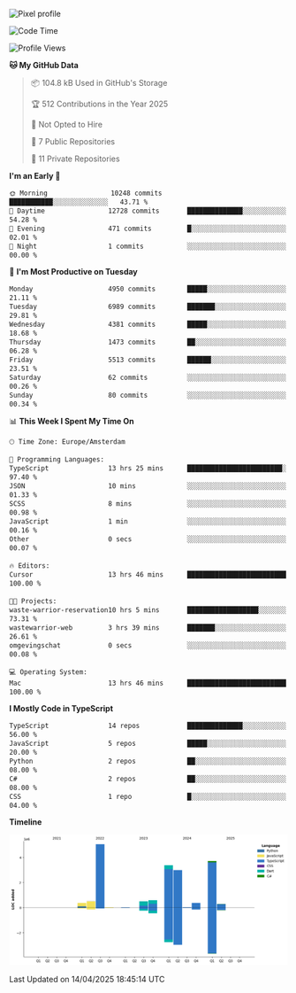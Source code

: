 ![Pixel profile](https://pixel-profile.vercel.app/api/github-stats?username=Atchferox&screen_effect=true&theme=rainbow
)


<!--START_SECTION:waka-->
![Code Time](http://img.shields.io/badge/Code%20Time-662%20hrs%2043%20mins-blue)

![Profile Views](http://img.shields.io/badge/Profile%20Views-0-blue)

**🐱 My GitHub Data** 

> 📦 104.8 kB Used in GitHub's Storage 
 > 
> 🏆 512 Contributions in the Year 2025
 > 
> 🚫 Not Opted to Hire
 > 
> 📜 7 Public Repositories 
 > 
> 🔑 11 Private Repositories 
 > 
**I'm an Early 🐤** 

```text
🌞 Morning                10248 commits       ███████████░░░░░░░░░░░░░░   43.71 % 
🌆 Daytime                12728 commits       ██████████████░░░░░░░░░░░   54.28 % 
🌃 Evening                471 commits         █░░░░░░░░░░░░░░░░░░░░░░░░   02.01 % 
🌙 Night                  1 commits           ░░░░░░░░░░░░░░░░░░░░░░░░░   00.00 % 
```
📅 **I'm Most Productive on Tuesday** 

```text
Monday                   4950 commits        █████░░░░░░░░░░░░░░░░░░░░   21.11 % 
Tuesday                  6989 commits        ███████░░░░░░░░░░░░░░░░░░   29.81 % 
Wednesday                4381 commits        █████░░░░░░░░░░░░░░░░░░░░   18.68 % 
Thursday                 1473 commits        ██░░░░░░░░░░░░░░░░░░░░░░░   06.28 % 
Friday                   5513 commits        ██████░░░░░░░░░░░░░░░░░░░   23.51 % 
Saturday                 62 commits          ░░░░░░░░░░░░░░░░░░░░░░░░░   00.26 % 
Sunday                   80 commits          ░░░░░░░░░░░░░░░░░░░░░░░░░   00.34 % 
```


📊 **This Week I Spent My Time On** 

```text
🕑︎ Time Zone: Europe/Amsterdam

💬 Programming Languages: 
TypeScript               13 hrs 25 mins      ████████████████████████░   97.40 % 
JSON                     10 mins             ░░░░░░░░░░░░░░░░░░░░░░░░░   01.33 % 
SCSS                     8 mins              ░░░░░░░░░░░░░░░░░░░░░░░░░   00.98 % 
JavaScript               1 min               ░░░░░░░░░░░░░░░░░░░░░░░░░   00.16 % 
Other                    0 secs              ░░░░░░░░░░░░░░░░░░░░░░░░░   00.07 % 

🔥 Editors: 
Cursor                   13 hrs 46 mins      █████████████████████████   100.00 % 

🐱‍💻 Projects: 
waste-warrior-reservation10 hrs 5 mins       ██████████████████░░░░░░░   73.31 % 
wastewarrior-web         3 hrs 39 mins       ███████░░░░░░░░░░░░░░░░░░   26.61 % 
omgevingschat            0 secs              ░░░░░░░░░░░░░░░░░░░░░░░░░   00.08 % 

💻 Operating System: 
Mac                      13 hrs 46 mins      █████████████████████████   100.00 % 
```

**I Mostly Code in TypeScript** 

```text
TypeScript               14 repos            ██████████████░░░░░░░░░░░   56.00 % 
JavaScript               5 repos             █████░░░░░░░░░░░░░░░░░░░░   20.00 % 
Python                   2 repos             ██░░░░░░░░░░░░░░░░░░░░░░░   08.00 % 
C#                       2 repos             ██░░░░░░░░░░░░░░░░░░░░░░░   08.00 % 
CSS                      1 repo              █░░░░░░░░░░░░░░░░░░░░░░░░   04.00 % 
```



**Timeline**

![Lines of Code chart](https://raw.githubusercontent.com/Atchferox/Atchferox/main/assets/bar_graph.png)


 Last Updated on 14/04/2025 18:45:14 UTC
<!--END_SECTION:waka-->
